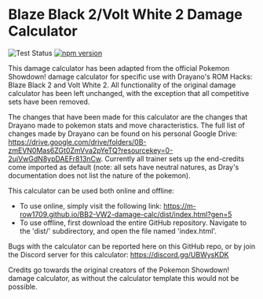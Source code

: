 # Blaze Black 2/Volt White 2 Damage Calculator

![Test Status](https://github.com/smogon/damage-calc/workflows/Tests/badge.svg)
[![npm version](https://img.shields.io/npm/v/@smogon/calc.svg)](https://www.npmjs.com/package/@smogon/calc)&nbsp;

This damage calculator has been adapted from the official Pokemon Showdown! damage calculator for specific use with Drayano's ROM Hacks: Blaze Black 2 and Volt White 2. All functionality of the original damage calculator has been left unchanged, with the exception that all competitive sets have been removed. 

The changes that have been made for this calculator are the changes that Drayano made to pokemon stats and move characteristics. The full list of changes made by Drayano can be found on his personal Google Drive: https://drive.google.com/drive/folders/0B-zmEVN0Mas6ZGt0ZmVva2pYeTQ?resourcekey=0-2ujVwGdN8ypDAEFr813nCw. Currently all trainer sets up the end-credits come imported as default (note: all sets have neutral natures, as Dray's documentation does not list the nature of the pokemon).

This calculator can be used both online and offline:
  -  To use online, simply visit the following link: https://m-row1709.github.io/BB2-VW2-damage-calc/dist/index.html?gen=5
  -  To use offline, first download the entire GitHub repository. Navigate to the 'dist/' subdirectory, and open the file named 'index.html'.

Bugs with the calculator can be reported here on this GitHub repo, or by join the Discord server for this calculator: https://discord.gg/UBWysKDK

Credits go towards the original creators of the Pokemon Showdown! damage calculator, as without the calculator template this would not be possible.

